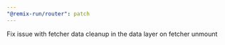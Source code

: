 ```yaml
---
"@remix-run/router": patch
---
```


Fix issue with fetcher data cleanup in the data layer on fetcher unmount
